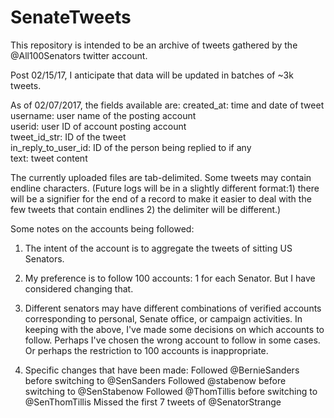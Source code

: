 # SenateTweets

This repository is intended to be an archive of tweets gathered by the @All100Senators twitter account.

Post 02/15/17, I anticipate that data will be updated in batches of ~3k tweets. 

As of 02/07/2017, the fields available are:
created_at: time and date of tweet	
username: user name of the posting account	
userid: user ID of account posting account	
tweet_id_str: ID of the tweet	
in_reply_to_user_id: ID of the person being replied to if any	
text: tweet content

The currently uploaded files are tab-delimited. Some tweets may contain endline characters. (Future logs will be in a slightly different format:1) there will be a signifier for the end of a record to make it easier to deal with the few tweets that contain endlines 2) the delimiter will be different.) 


Some notes on the accounts being followed:

  1. The intent of the account is to aggregate the tweets of sitting US Senators.

  2. My preference is to follow 100 accounts: 1 for each Senator. But I have considered changing that. 
  
  3. Different senators may have different combinations of verified accounts corresponding to personal, Senate office, or campaign activities. In keeping with the above, I've made some decisions on which accounts to follow. Perhaps I've chosen the wrong account to follow in some cases. Or perhaps the restriction to 100 accounts is inappropriate.   
  
  4. Specific changes that have been made:
  Followed @BernieSanders before switching to @SenSanders 
  Followed @stabenow before switching to @SenStabenow
  Followed @ThomTillis before switching to @SenThomTillis
  Missed the first 7 tweets of @SenatorStrange 
